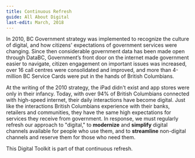 ```yaml
---
title: Continuous Refresh
guide: All About Digital
last-edit: March, 2018
---
```


In 2010, BC Government strategy was implemented to recognize the culture of digital, and how citizens' expectations of government services were changing. Since then considerable government data has been made open through DataBC, Government’s front door on the internet made government easier to navigate, citizen engagement on important issues was increased, over 16 call centres were consolidated and improved, and more than 4-million BC Service Cards were put in the hands of British Columbians.

At the writing of the 2010 strategy, the iPad didn't exist and app stores were only in their infancy. Today, with over 94% of British Columbians connected with high-speed internet, their daily interactions have become digital. Just like the interactions British Columbians experience with their banks, retailers and communities, they have the same high expectations for services they receive from government. In response, we must regularly refresh our approach to "digital," to **modernize** and **simplify** digital channels available for people who use them, and to **streamline** non-digital channels and reserve them for those who need them.

This Digital Toolkit is part of that continuous refresh.  
